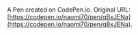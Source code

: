 # 

A Pen created on CodePen.io. Original URL: [https://codepen.io/naomi70/pen/qBxJENa](https://codepen.io/naomi70/pen/qBxJENa).

